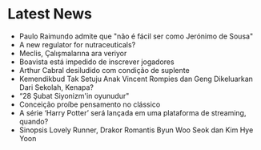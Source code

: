 # Latest News
-  Paulo Raimundo admite que "não é fácil ser como Jerónimo de Sousa"
-  A new regulator for nutraceuticals?
-  Meclis, Çalışmalarına ara veriyor
-  Boavista está impedido de inscrever jogadores
-  Arthur Cabral desiludido com condição de suplente
-  Kemendikbud Tak Setuju Anak Vincent Rompies dan Geng Dikeluarkan Dari Sekolah, Kenapa?
-  “28 Şubat Siyonizm'in oyunudur"
-  Conceição proíbe pensamento no clássico
-  A série ‘Harry Potter’ será lançada em uma plataforma de streaming, quando?
-  Sinopsis Lovely Runner, Drakor Romantis Byun Woo Seok dan Kim Hye Yoon
